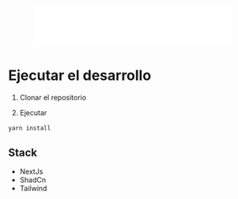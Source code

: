 <p align="center">
  <img src="./public/next.svg" width="400" alt="Next Logo" />
</p>

# Ejecutar el desarrollo

1. Clonar el repositorio

2. Ejecutar
```
yarn install

``````

## Stack
* NextJs
* ShadCn
* Tailwind

